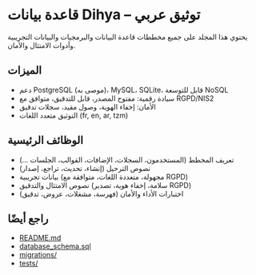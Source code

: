 # قاعدة بيانات Dihya – توثيق عربي

يحتوي هذا المجلد على جميع مخططات قاعدة البيانات والبرمجيات والبيانات التجريبية وأدوات الامتثال والأمان.

## الميزات
- دعم PostgreSQL (موصى به)، MySQL، SQLite، قابل للتوسعة NoSQL
- سيادة رقمية: مفتوح المصدر، قابل للتدقيق، متوافق مع RGPD/NIS2
- الأمان: إخفاء الهوية، وصول مقيد، سجلات تدقيق
- التوثيق متعدد اللغات (fr, en, ar, tzm)

## الوظائف الرئيسية
- تعريف المخطط (المستخدمون، السجلات، الإضافات، القوالب، الجلسات ...)
- نصوص الترحيل (إنشاء، تحديث، تراجع، إصدار)
- بيانات تجريبية (مجهولة، متعددة اللغات، متوافقة مع RGPD)
- نصوص الامتثال والتدقيق (سلامة، إخفاء هوية، تصدير RGPD)
- اختبارات الأداء والأمان (فهرسة، مشغلات، عروض، تدقيق)

## راجع أيضًا
- [README.md](README.md)
- [database_schema.sql](database_schema.sql)
- [migrations/](migrations/)
- [tests/](tests/)
